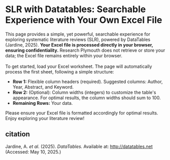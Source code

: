 # SLR with Datatables: Searchable Experience with Your Own Excel File

This page provides a simple, yet powerful, searchable experience for exploring systematic literature reviews (SLR), powered by DataTables (Jardine, 2025).  <b>Your Excel file is processed directly in your browser, ensuring confidentiality.</b>  Research Plymouth does not retrieve or store your data; the Excel file remains entirely within your browser.  <br/> <br/>
To get started, load your Excel worksheet.  The page will automatically process the first sheet, following a simple structure:
<ul>
<li><b>Row 1:</b> Flexible column headers (required). Suggested columns: Author, Year, Abstract, and Keyword.</li>
<li><b>Row 2:</b> (Optional): Column widths (integers) to customize the table's appearance.  For optimal results, the column widths should sum to 100.</li>
<li><b>Remaining Rows:</b> Your data.</li>
</ul>
Please ensure your Excel file is formatted accordingly for optimal results. Enjoy exploring your literature review!

## citation

Jardine, A. <i>et al.</i> (2025).  <i>DataTables.</i>  Available at: http://datatables.net (Accessed: May 10, 2025.)

